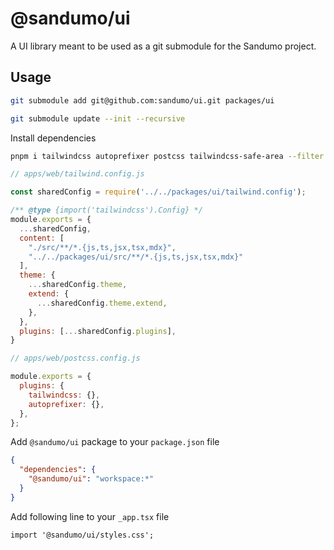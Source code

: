 # @sandumo/ui

A UI library meant to be used as a git submodule for the Sandumo project.

## Usage

```bash
git submodule add git@github.com:sandumo/ui.git packages/ui
```

```bash
git submodule update --init --recursive
```

Install dependencies

```bash
pnpm i tailwindcss autoprefixer postcss tailwindcss-safe-area --filter web -D
```

```js
// apps/web/tailwind.config.js

const sharedConfig = require('../../packages/ui/tailwind.config');

/** @type {import('tailwindcss').Config} */
module.exports = {
  ...sharedConfig,
  content: [
    "./src/**/*.{js,ts,jsx,tsx,mdx}",
    "../../packages/ui/src/**/*.{js,ts,jsx,tsx,mdx}"
  ],
  theme: {
    ...sharedConfig.theme,
    extend: {
      ...sharedConfig.theme.extend,
    },
  },
  plugins: [...sharedConfig.plugins],
}
```


```js
// apps/web/postcss.config.js

module.exports = {
  plugins: {
    tailwindcss: {},
    autoprefixer: {},
  },
};
```

Add `@sandumo/ui` package to your `package.json` file
```json
{
  "dependencies": {
    "@sandumo/ui": "workspace:*"
  }
}
```

Add following line to your `_app.tsx` file

```tsx
import '@sandumo/ui/styles.css';
```

